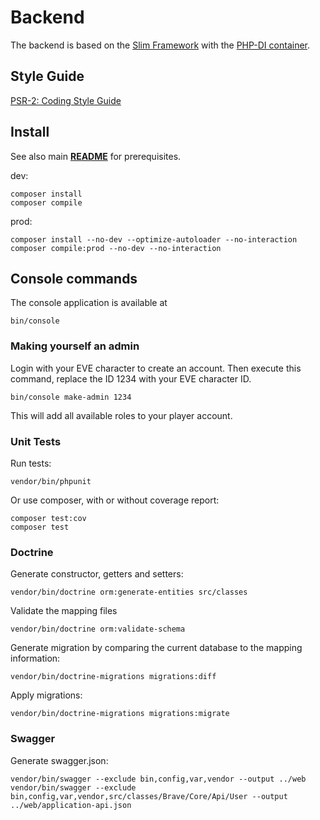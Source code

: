 # Backend

The backend is based on the [Slim Framework](https://www.slimframework.com)
with the [PHP-DI container](http://php-di.org/).

## Style Guide

[PSR-2: Coding Style Guide](https://www.php-fig.org/psr/psr-2/)

## Install

See also main [**README**](../README.md) for prerequisites.

dev:
```
composer install
composer compile
```

prod:
```
composer install --no-dev --optimize-autoloader --no-interaction
composer compile:prod --no-dev --no-interaction
```

## Console commands

The console application is available at

```
bin/console
```

### Making yourself an admin

Login with your EVE character to create an account. Then execute this command,
replace the ID 1234 with your EVE character ID.

```
bin/console make-admin 1234
```

This will add all available roles to your player account.

### Unit Tests

Run tests:
```
vendor/bin/phpunit
```

Or use composer, with or without coverage report:
```
composer test:cov
composer test
```

### Doctrine

Generate constructor, getters and setters:
```
vendor/bin/doctrine orm:generate-entities src/classes
```

Validate the mapping files
```
vendor/bin/doctrine orm:validate-schema
```

Generate migration by comparing the current database to the mapping information:
```
vendor/bin/doctrine-migrations migrations:diff
```

Apply migrations:
```
vendor/bin/doctrine-migrations migrations:migrate
```

### Swagger

Generate swagger.json:
```
vendor/bin/swagger --exclude bin,config,var,vendor --output ../web
vendor/bin/swagger --exclude bin,config,var,vendor,src/classes/Brave/Core/Api/User --output ../web/application-api.json
```
